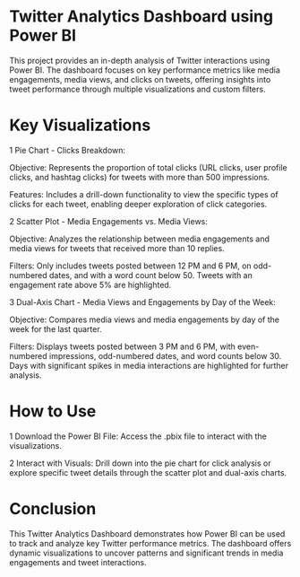 # Twitter Analytics Dashboard using Power BI

This project provides an in-depth analysis of Twitter interactions using Power BI. The dashboard focuses on key performance metrics like media engagements, media views, and clicks on tweets, offering insights into tweet performance through multiple visualizations and custom filters.

# Key Visualizations
1 Pie Chart - Clicks Breakdown:

Objective: Represents the proportion of total clicks (URL clicks, user profile clicks, and hashtag clicks) for tweets with more than 500 impressions.

Features: Includes a drill-down functionality to view the specific types of clicks for each tweet, enabling deeper exploration of click categories.

2 Scatter Plot - Media Engagements vs. Media Views:

Objective: Analyzes the relationship between media engagements and media views for tweets that received more than 10 replies.

Filters: Only includes tweets posted between 12 PM and 6 PM, on odd-numbered dates, and with a word count below 50. Tweets with an engagement rate above 5% are highlighted.

3 Dual-Axis Chart - Media Views and Engagements by Day of the Week:

Objective: Compares media views and media engagements by day of the week for the last quarter.

Filters: Displays tweets posted between 3 PM and 6 PM, with even-numbered impressions, odd-numbered dates, and word counts below 30. Days with significant spikes in media interactions are highlighted for further analysis.

# How to Use
1 Download the Power BI File: Access the .pbix file to interact with the visualizations.

2 Interact with Visuals: Drill down into the pie chart for click analysis or explore specific tweet details through the scatter plot and dual-axis charts.

# Conclusion
This Twitter Analytics Dashboard demonstrates how Power BI can be used to track and analyze key Twitter performance metrics. The dashboard offers dynamic visualizations to uncover patterns and significant trends in media engagements and tweet interactions.

